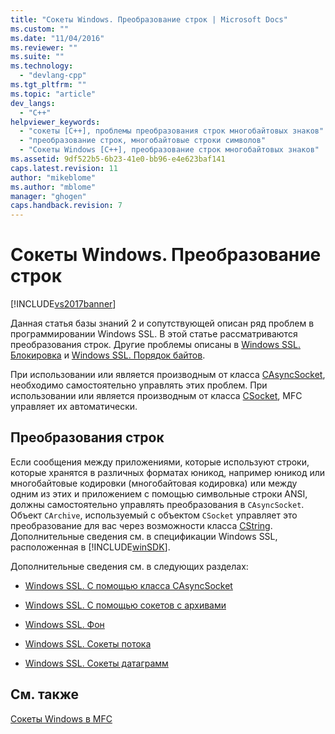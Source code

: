 ```yaml
---
title: "Сокеты Windows. Преобразование строк | Microsoft Docs"
ms.custom: ""
ms.date: "11/04/2016"
ms.reviewer: ""
ms.suite: ""
ms.technology: 
  - "devlang-cpp"
ms.tgt_pltfrm: ""
ms.topic: "article"
dev_langs: 
  - "C++"
helpviewer_keywords: 
  - "сокеты [C++], проблемы преобразования строк многобайтовых знаков"
  - "преобразование строк, многобайтовые строки символов"
  - "Сокеты Windows [C++], преобразование строк многобайтовых знаков"
ms.assetid: 9df522b5-6b23-41e0-bb96-e4e623baf141
caps.latest.revision: 11
author: "mikeblome"
ms.author: "mblome"
manager: "ghogen"
caps.handback.revision: 7
---
```

# Сокеты Windows. Преобразование строк
[!INCLUDE[vs2017banner](../assembler/inline/includes/vs2017banner.md)]

Данная статья базы знаний 2 и сопутствующей описан ряд проблем в программировании Windows SSL.  В этой статье рассматриваются преобразования строк.  Другие проблемы описаны в [Windows SSL. Блокировка](../Topic/Windows%20Sockets:%20Blocking.md) и [Windows SSL. Порядок байтов](../mfc/windows-sockets-byte-ordering.md).  
  
 При использовании или является производным от класса [CAsyncSocket](../Topic/CAsyncSocket%20Class.md), необходимо самостоятельно управлять этих проблем.  При использовании или является производным от класса [CSocket](../mfc/reference/csocket-class.md), MFC управляет их автоматически.  
  
## Преобразования строк  
 Если сообщения между приложениями, которые используют строки, которые хранятся в различных форматах юникод, например юникод или многобайтовые кодировки \(многобайтовая кодировка\) или между одним из этих и приложением с помощью символьные строки ANSI, должны самостоятельно управлять преобразования в `CAsyncSocket`.  Объект `CArchive`, используемый с объектом `CSocket` управляет это преобразование для вас через возможности класса [CString](../atl-mfc-shared/reference/cstringt-class.md).  Дополнительные сведения см. в спецификации Windows SSL, расположенная в [!INCLUDE[winSDK](../atl/includes/winsdk_md.md)].  
  
 Дополнительные сведения см. в следующих разделах:  
  
-   [Windows SSL. С помощью класса CAsyncSocket](../mfc/windows-sockets-using-class-casyncsocket.md)  
  
-   [Windows SSL. С помощью сокетов с архивами](../mfc/windows-sockets-using-sockets-with-archives.md)  
  
-   [Windows SSL. Фон](../mfc/windows-sockets-background.md)  
  
-   [Windows SSL. Сокеты потока](../mfc/windows-sockets-stream-sockets.md)  
  
-   [Windows SSL. Сокеты датаграмм](../mfc/windows-sockets-datagram-sockets.md)  
  
## См. также  
 [Сокеты Windows в MFC](../mfc/windows-sockets-in-mfc.md)